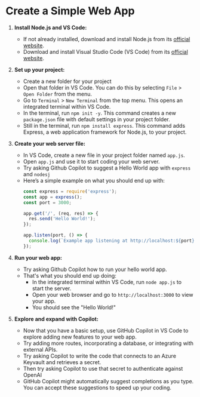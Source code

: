 # Create a Simple Web App

1. **Install Node.js and VS Code:**
   - If not already installed, download and install Node.js from its [official website](https://nodejs.org/en/download/current).
   - Download and install Visual Studio Code (VS Code) from its [official website](https://code.visualstudio.com/).

1. **Set up your project:**
   - Create a new folder for your project
   - Open that folder in VS Code. You can do this by selecting `File` > `Open Folder` from the menu.
   - Go to `Terminal` > `New Terminal` from the top menu. This opens an integrated terminal within VS Code.
   - In the terminal, run `npm init -y`. This command creates a new `package.json` file with default settings in your project folder.
   - Still in the terminal, run `npm install express`. This command adds Express, a web application framework for Node.js, to your project.

1. **Create your web server file:**
   - In VS Code, create a new file in your project folder named `app.js`.
   - Open `app.js` and use it to start coding your web server. 
   - Try asking Github Copilot to suggest a Hello World app with `express` and `nodesj`
   - Here’s a simple example on what you should end up with:
     ```javascript
     const express = require('express');
     const app = express();
     const port = 3000;

     app.get('/', (req, res) => {
       res.send('Hello World!');
     });

     app.listen(port, () => {
       console.log(`Example app listening at http://localhost:${port}`);
     });
     ```
1. **Run your web app:**
   - Try asking Github Copilot how to run your hello world app.
   - That's what you should end up doing:
     - In the integrated terminal within VS Code, run `node app.js` to start the server.
     - Open your web browser and go to `http://localhost:3000` to view your app.
     - You should see the "Hello World!"

1. **Explore and expand with Copilot:**
   - Now that you have a basic setup, use GitHub Copilot in VS Code to explore adding new features to your web app.
   - Try adding more routes, incorporating a database, or integrating with external APIs.
   - Try asking Copilot to write the code that connects to an Azure Keyvault and retrieves a secret.
   - Then try asking Copilot to use that secret to authenticate against OpenAI
   - GitHub Copilot might automatically suggest completions as you type. You can accept these suggestions to speed up your coding.
